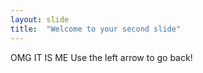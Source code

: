 ```yaml
---
layout: slide
title:  "Welcome to your second slide"
---
```

OMG IT IS ME
Use the left arrow to go back!
